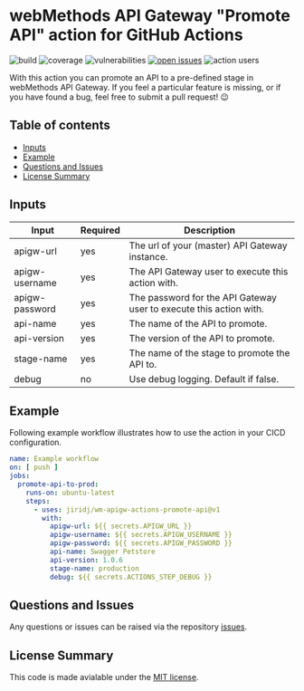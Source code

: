# webMethods API Gateway "Promote API" action for GitHub Actions

![build](https://img.shields.io/github/actions/workflow/status/jiridj/wm-apigw-actions-promote-api/ci.yml?branch=main)
![coverage](https://img.shields.io/codecov/c/gh/jiridj/wm-apigw-actions-promote-api?token=35GE4E56NO)
![vulnerabilities](https://img.shields.io/snyk/vulnerabilities/github/jiridj/wm-apigw-actions-promote-api)
[![open issues](https://img.shields.io/github/issues-raw/jiridj/wm-apigw-actions-promote-api)](https://github.com/jiridj/wm-apigw-actions-promote-api/issues)
![action users](https://img.shields.io/endpoint?url=https://jiridj.github.io/wm-apigw-actions-promote-api/wm-apigw-actions-promote-api.json)

With this action you can promote an API to a pre-defined stage in webMethods API Gateway. If you feel a particular feature is missing, or if you have found a bug, feel free to submit a pull request! :wink:

## Table of contents

- [Inputs](#inputs)
- [Example](#example)
- [Questions and Issues](#questions-and-issues)
- [License Summary](#license-summary)

## Inputs

|Input|Required|Description|
|-|-|-|
|apigw-url|yes|The url of your (master) API Gateway instance.|
|apigw-username|yes|The API Gateway user to execute this action with.|
|apigw-password|yes|The password for the API Gateway user to execute this action with.|
|api-name|yes|The name of the API to promote.|
|api-version|yes|The version of the API to promote.|
|stage-name|yes|The name of the stage to promote the API to.|
|debug|no|Use debug logging. Default if false.|

## Example

Following example workflow illustrates how to use the action in your CICD configuration.

``` yaml
name: Example workflow
on: [ push ]
jobs:
  promote-api-to-prod:
    runs-on: ubuntu-latest
    steps: 
      - uses: jiridj/wm-apigw-actions-promote-api@v1
        with: 
          apigw-url: ${{ secrets.APIGW_URL }}
          apigw-username: ${{ secrets.APIGW_USERNAME }}
          apigw-password: ${{ secrets.APIGW_PASSWORD }}
          api-name: Swagger Petstore
          api-version: 1.0.6
          stage-name: production
          debug: ${{ secrets.ACTIONS_STEP_DEBUG }}
```

## Questions and Issues

Any questions or issues can be raised via the repository [issues](https://github.com/jiridj/wm-apigw-actions-register-api/issues).

## License Summary

This code is made avialable under the [MIT license](./LICENSE).
